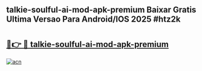 ## talkie-soulful-ai-mod-apk-premium Baixar Gratis Ultima Versao Para Android/IOS 2025 #htz2k

# <h2><a href="https://ainizakaria.my?title=talkie-soulful-ai-mod-apk-premium&ref=20M">🔗👉 🔴 talkie-soulful-ai-mod-apk-premium</a></h2>

[![acn](https://github.com/user-attachments/assets/0f9c940e-d8b0-45ae-aac7-cd30a18b3e1c)](https://ainizakaria.my?title=talkie-soulful-ai-mod-apk-premium&ref=20M)

